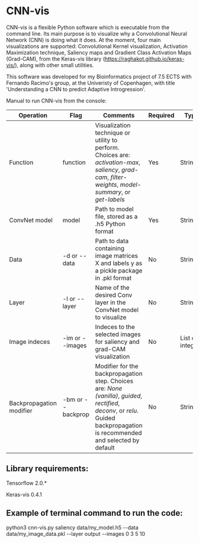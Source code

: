 # CNN-vis
CNN-vis is a flexible Python software which is executable from the command line. Its main purpose is to visualize why a Convolutional Neural Network (CNN) is doing what it does. At the moment, four main visualizations are supported: Convolutional Kernel visualization, Activation Maximization technique, Saliency maps and Gradient Class Activation Maps (Grad-CAM), from the Keras-vis library (https://raghakot.github.io/keras-vis/), along with other small utilities.

This software was developed for my Bioinformatics project of 7.5 ECTS with Fernando Racimo's group, at the Univeristy of Copenhagen, with title 'Understanding a CNN to predict Adaptive Introgression'.

Manual to run CNN-vis from the console:

Operation | Flag | Comments | Required | Type
------------ | ------------- | ------------- | -------------  | -------------
Function | function | Visualization technique or utility to perform. Choices are: *activation-max*, *saliency*, *grad-cam*, *filter-weights*, *model-summary*, or *get-labels* | Yes | String
ConvNet model | model | Path to model file, stored as a .h5 Python format | Yes | String
Data | -d or --data | Path to data containing image matrices X and labels y as a pickle package in .pkl format | No | String
Layer | -l or --layer | Name of the desired Conv layer in the ConvNet model to visualize | No | String
Image indeces | -im or --images | Indeces to the selected images for saliency and grad-CAM visualization | No | List of integers
Backpropagation modifier | -bm or --backprop | Modifier for the backpropagation step. Choices are: *None (vanilla)*, *guided*, *rectified*, *deconv*, or *relu*. Guided backpropagation is recommended and selected by default | No | String

## Library requirements:
Tensorflow 2.0.*

Keras-vis 0.4.1


## Example of terminal command to run the code:
python3 cnn-vis.py saliency data/my_model.h5 --data data/my_image_data.pkl --layer output --images 0 3 5 10


